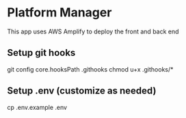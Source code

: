 # Platform Manager

This app uses AWS Amplify to deploy the front and back end

## Setup git hooks
git config core.hooksPath .githooks
chmod u+x .githooks/*

## Setup .env (customize as needed)
cp .env.example .env